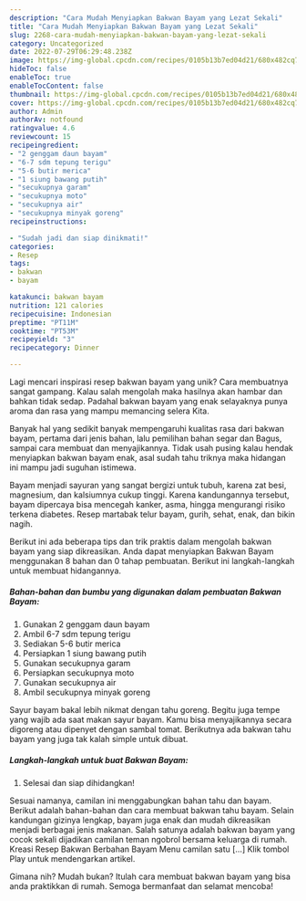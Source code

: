 ```yaml
---
description: "Cara Mudah Menyiapkan Bakwan Bayam yang Lezat Sekali"
title: "Cara Mudah Menyiapkan Bakwan Bayam yang Lezat Sekali"
slug: 2268-cara-mudah-menyiapkan-bakwan-bayam-yang-lezat-sekali
category: Uncategorized
date: 2022-07-29T06:29:48.238Z
image: https://img-global.cpcdn.com/recipes/0105b13b7ed04d21/680x482cq70/bakwan-bayam-foto-resep-utama.jpg
hideToc: false
enableToc: true
enableTocContent: false
thumbnail: https://img-global.cpcdn.com/recipes/0105b13b7ed04d21/680x482cq70/bakwan-bayam-foto-resep-utama.jpg
cover: https://img-global.cpcdn.com/recipes/0105b13b7ed04d21/680x482cq70/bakwan-bayam-foto-resep-utama.jpg
author: Admin
authorAv: notfound
ratingvalue: 4.6
reviewcount: 15
recipeingredient:
- "2 genggam daun bayam"
- "6-7 sdm tepung terigu"
- "5-6 butir merica"
- "1 siung bawang putih"
- "secukupnya garam"
- "secukupnya moto"
- "secukupnya air"
- "secukupnya minyak goreng"
recipeinstructions:

- "Sudah jadi dan siap dinikmati!"
categories:
- Resep
tags:
- bakwan
- bayam

katakunci: bakwan bayam 
nutrition: 121 calories
recipecuisine: Indonesian
preptime: "PT11M"
cooktime: "PT53M"
recipeyield: "3"
recipecategory: Dinner

---
```





Lagi mencari inspirasi resep bakwan bayam yang unik? Cara membuatnya sangat gampang. Kalau salah mengolah maka hasilnya akan hambar dan bahkan tidak sedap. Padahal bakwan bayam yang enak selayaknya punya aroma dan rasa yang mampu memancing selera Kita.





Banyak hal yang sedikit banyak mempengaruhi kualitas rasa dari bakwan bayam, pertama dari jenis bahan, lalu pemilihan bahan segar dan Bagus, sampai cara membuat dan menyajikannya. Tidak usah pusing kalau hendak menyiapkan bakwan bayam enak,      asal sudah tahu triknya maka hidangan ini mampu jadi suguhan istimewa.














Bayam menjadi sayuran yang sangat bergizi untuk tubuh, karena zat besi, magnesium, dan kalsiumnya cukup tinggi. Karena kandungannya tersebut, bayam dipercaya bisa mencegah kanker, asma, hingga mengurangi risiko terkena diabetes. Resep martabak telur bayam, gurih, sehat, enak, dan bikin nagih.






Berikut ini ada beberapa tips dan trik praktis dalam mengolah bakwan bayam yang siap dikreasikan. Anda dapat menyiapkan Bakwan Bayam menggunakan 8 bahan dan 0 tahap pembuatan. Berikut ini langkah-langkah untuk membuat hidangannya.

<!--inarticleads1-->

##### Bahan-bahan dan bumbu yang digunakan dalam pembuatan Bakwan Bayam:

1. Gunakan 2 genggam daun bayam
1. Ambil 6-7 sdm tepung terigu
1. Sediakan 5-6 butir merica
1. Persiapkan 1 siung bawang putih
1. Gunakan secukupnya garam
1. Persiapkan secukupnya moto
1. Gunakan secukupnya air
1. Ambil secukupnya minyak goreng


Sayur bayam bakal lebih nikmat dengan tahu goreng. Begitu juga tempe yang wajib ada saat makan sayur bayam. Kamu bisa menyajikannya secara digoreng atau dipenyet dengan sambal tomat. Berikutnya ada bakwan tahu bayam yang juga tak kalah simple untuk dibuat. 

<!--inarticleads2-->

##### Langkah-langkah untuk buat Bakwan Bayam:


1. Selesai dan siap dihidangkan!

Sesuai namanya, camilan ini menggabungkan bahan tahu dan bayam. Berikut adalah bahan-bahan dan cara membuat bakwan tahu bayam. Selain kandungan gizinya lengkap, bayam juga enak dan mudah dikreasikan menjadi berbagai jenis makanan. Salah satunya adalah bakwan bayam yang cocok sekali dijadikan camilan teman ngobrol bersama keluarga di rumah. Kreasi Resep Bakwan Berbahan Bayam Menu camilan satu […] Klik tombol Play untuk mendengarkan artikel. 

Gimana nih? Mudah bukan? Itulah cara membuat bakwan bayam yang bisa anda praktikkan di rumah. Semoga bermanfaat dan selamat mencoba!

